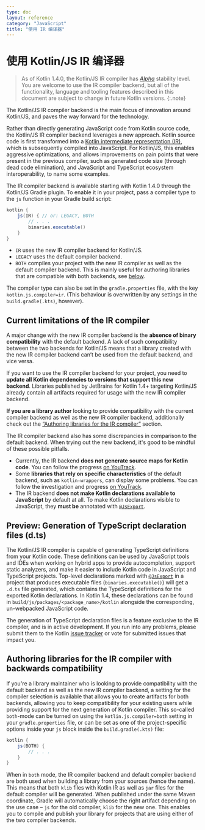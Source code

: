 ```yaml
---
type: doc
layout: reference
category: "JavaScript"
title: "使用 IR 编译器"
---
```

# 使用 Kotlin/JS IR 编译器

> As of Kotlin 1.4.0, the Kotlin/JS IR compiler has _[Alpha](evolution/components-stability.html)_ stability level. You are welcome to use the IR compiler backend, but all of the functionality, language and tooling features described in this document are subject to change in future Kotlin versions.
{:.note}

The Kotlin/JS IR compiler backend is the main focus of innovation around Kotlin/JS, and paves the way forward for the technology. 

Rather than directly generating JavaScript code from Kotlin source code, the Kotlin/JS IR compiler backend leverages a new approach. Kotlin source code is first transformed into a [Kotlin intermediate representation (IR)](whatsnew14.html#统一的后端与可扩展性), which is subsequently compiled into JavaScript. For Kotlin/JS, this enables aggressive optimizations, and allows improvements on pain points that were present in the previous compiler, such as generated code size (through dead code elimination), and JavaScript and TypeScript ecosystem interoperability, to name some examples.

The IR compiler backend is available starting with Kotlin 1.4.0 through the Kotlin/JS Gradle plugin. To enable it in your project, pass a compiler type to the `js` function in your Gradle build script:

<!--suppress ALL -->
<div class="sample" markdown="1" mode="groovy" theme="idea">

```groovy
kotlin {
    js(IR) { // or: LEGACY, BOTH
        // . . .
        binaries.executable()
    }
}
```

</div>

- `IR` uses the new IR compiler backend for Kotlin/JS.
- `LEGACY` uses the default compiler backend.
- `BOTH` compiles your project with the new IR compiler as well as the default compiler backend. This is mainly useful for authoring libraries that are compatible with both backends, see [below](#authoring-libraries-for-the-ir-compiler-with-backwards-compatibility).

The compiler type can also be set in the `gradle.properties` file, with the key `kotlin.js.compiler=ir`. (This behaviour is overwritten by any settings in the `build.gradle(.kts)`, however).

## Current limitations of the IR compiler

A major change with the new IR compiler backend is the **absence of binary compatibility** with the default backend. A lack of such compatibility between the two backends for Kotlin/JS means that a library created with the new IR compiler backend can’t be used from the default backend, and vice versa.

If you want to use the IR compiler backend for your project, you need to **update all Kotlin dependencies to versions that support this new backend**. Libraries published by JetBrains for Kotlin 1.4+ targeting Kotlin/JS already contain all artifacts required for usage with the new IR compiler backend.

**If you are a library author** looking to provide compatibility with the current compiler backend as well as the new IR compiler backend, additionally check out the [“Authoring libraries for the IR compiler”](#authoring-libraries-for-the-ir-compiler-with-backwards-compatibility) section.

The IR compiler backend also has some discrepancies in comparison to the default backend. When trying out the new backend, it's good to be mindful of these possible pitfalls.
- Currently, the IR backend **does not generate source maps for Kotlin code**. You can follow the progress [on YouTrack](https://youtrack.jetbrains.com/issue/KT-39447).
- Some **libraries that rely on specific characteristics** of the default backend, such as `kotlin-wrappers`, can display some problems. You can follow the investigation and progress [on YouTrack](https://youtrack.jetbrains.com/issue/KT-40525).
- The IR backend **does not make Kotlin declarations available to JavaScript** by default at all. To make Kotlin declarations visible to JavaScript, they **must be** annotated with [`@JsExport`](js-to-kotlin-interop.html#jsexport-annotation).

## Preview: Generation of TypeScript declaration files (d.ts)
The Kotlin/JS IR compiler is capable of generating TypeScript definitions from your Kotlin code. These definitions can be used by JavaScript tools and IDEs when working on hybrid apps to provide autocompletion, support static analyzers, and make it easier to include Kotlin code in JavaScript and TypeScript projects.
Top-level declarations marked with [`@JsExport`](js-to-kotlin-interop.html#jsexport-annotation) in a project that produces executable files (`binaries.executable()`) will get a `.d.ts` file generated, which contains the TypeScript definitions for the exported Kotlin declarations.
In Kotlin 1.4, these declarations can be found in `build/js/packages/<package_name>/kotlin` alongside the corresponding, un-webpacked JavaScript code.

The generation of TypeScript declaration files is a feature exclusive to the IR compiler, and is in active development. If you run into any problems, please submit them to the Kotlin [issue tracker](https://youtrack.jetbrains.com/issues?q=%23%7BKJS:%20d.ts%20generation%7D) or vote for submitted issues that impact you. 

## Authoring libraries for the IR compiler with backwards compatibility

If you're a library maintainer who is looking to provide compatibility with the default backend as well as the new IR compiler backend, a setting for the compiler selection is available that allows you to create artifacts for both backends, allowing you to keep compatibility for your existing users while providing support for the next generation of Kotlin compiler. This so-called `both`-mode can be turned on using the `kotlin.js.compiler=both` setting in your `gradle.properties` file, or can be set as one of the project-specific options inside your `js` block inside the `build.gradle(.kts)` file:

```groovy
kotlin {
    js(BOTH) {
        // . . .
    }
}
```

When in `both` mode, the IR compiler backend and default compiler backend are both used when building a library from your sources (hence the name). This means that both `klib` files with Kotlin IR as well as `jar` files for the default compiler will be generated. When published under the same Maven coordinate, Gradle will automatically choose the right artifact depending on the use case – `js` for the old compiler, `klib` for the new one. This enables you to compile and publish your library for projects that are using either of the two compiler backends.

